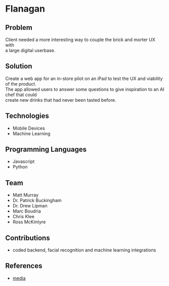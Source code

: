 # Flanagan

## Problem
Client needed a more interesting way to couple the brick and morter UX with  
a large digital userbase.

## Solution
Create a web app for an in-store pilot on an iPad to test the UX and viability of the product.  
The app allowed users to answer some questions to give inspiration to an AI chef that could  
create new drinks that had never been tasted before.

## Technologies
* Mobile Devices
* Machine Learning

## Programming Languages
* Javascript
* Python

## Team
* Matt Murray
* Dr. Patrick Buckingham
* Dr. Drew Lipman
* Marc Boudria
* Chris Klee
* Ross McKintyre

## Contributions
* coded backend, facial recognition and machine learning integrations

## References
* [media](https://www.adweek.com/digital/why-tgi-fridays-thinks-of-itself-as-a-technology-company-that-sells-beer-and-ribs/)